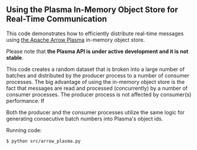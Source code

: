 Using the Plasma In-Memory Object Store for Real-Time Communication
-------------------------------------------------------------------

This code demonstrates how to efficiently distribute real-time messages using [the Apache Arrow Plasma][1] in-memory object store.

Please note that **the Plasma API is under active development and it is not stable**.

This code creates a random dataset that is broken into a large number of batches and distributed by the producer process to a number of consumer processes. The big advantage of using the in-memory object store is the fact that messages are read and processed (concurrently) by a number of consumer processes. The producer
process is not affected by consumer(s) performance. If 

Both the producer and the consumer processes
utilize the same logic for generating consecutive batch numbers into Plasma's object ids.

Running code:
```
$ python src/arrow_plasma.py
```

[1]: https://arrow.apache.org/docs/python/plasma.html
